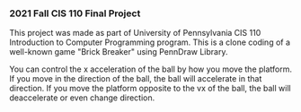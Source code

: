 ### 2021 Fall CIS 110 Final Project

This project was made as part of University of Pennsylvania CIS 110 Introduction to Computer Programming program. This is a clone coding of a well-known game "Brick Breaker" using PennDraw Library. 

You can control the x acceleration of the ball by how you move the platform. If you move in the direction of the ball, the ball will accelerate in that
direction. If you move the platform opposite to the vx of the ball, the ball will deaccelerate or even change direction.
